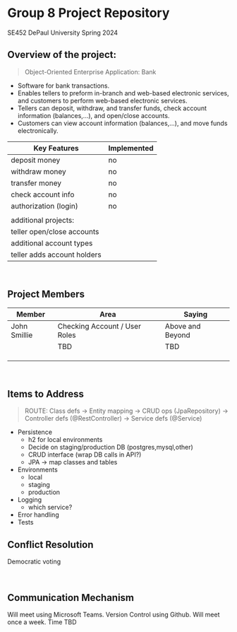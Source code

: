 # Group 8 Project Repository

SE452 DePaul University Spring 2024

## Overview of the project:
> Object-Oriented Enterprise Application: Bank

- Software for bank transactions. 
- Enables tellers to preform in-branch and web-based electronic services, and customers to perform web-based electronic services.  
- Tellers can deposit, withdraw, and transfer funds, check account information (balances,...), and open/close accounts. 
- Customers can view account information (balances,...), and move funds electronically.





| **Key Features** | **Implemented** |
| -------------------------------------------------------| ---- |
| deposit money | no |
| withdraw money | no | 
| transfer money | no |
| check account info | no |
| authorization (login) | no |
| | |
| additional projects: | |
| teller open/close accounts | |
| additional account types | |
| teller adds account holders |  |



<br>


## Project Members

| Member | Area  | Saying |
| ----------- | ----------- | --- |
| John Smillie | Checking Account / User Roles | Above and Beyond
|  | TBD  | TBD
|  |   |
|  |  |
|  |  |
<br/>

## Items to Address
> ROUTE: Class defs -> Entity mapping -> CRUD ops (JpaRepository) -> Controller defs (@RestController) -> Service defs (@Service)
- Persistence
  - h2 for local environments
  - Decide on staging/production DB (postgres,mysql,other)
  - CRUD interface (wrap DB calls in API?)
  - JPA -> map classes and tables
- Environments
  - local
  - staging
  - production
- Logging
  - which service?
- Error handling
- Tests


## Conflict Resolution
Democratic voting

<br/>

## Communication Mechanism
Will meet using Microsoft Teams. Version Control using Github. Will meet once a week. Time TBD

<br/>

